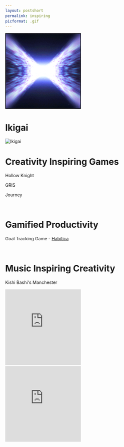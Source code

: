 ```yaml
---
layout: postshort
permalink: inspiring
picformat: .gif
---
```



<a href="{{ page.url }}"> ![image](/img/inspiring.gif) </a>

<!-- Rename this post to Inspirational Games, Media, and Songg

wait now my games need to be based on creativity -->
<!--
Games I'm currently interested in

![broken image: games 1 ](/img/games1.PNG)

![broken image: games 2 ](/img/games2.PNG)

![broken image: games 3 ](/img/games3.png)

Redo this to show pretty nice wallpapers of: <!--- yeah that sounsd really nice. Especially some gifs.
Hollow Knight
Gris
Amelie
Whisper of the Heart

Beautiful relaxing piano
https://www.youtube.com/watch?v=QZr8rhp5y7s
<!-- Habitica -->

# Ikigai

![Ikigai](ikigai.png)

# Creativity Inspiring Games

Hollow Knight

GRIS

Journey

<br>

# Gamified Productivity



Goal Tracking Game - [Habitica](https://habitica.com/static/home)

<br>

# Music Inspiring Creativity

Kishi Bashi's Manchester

<iframe width="242" height="242" src="https://www.youtube-nocookie.com/embed/3_hU_uLmXv4" title="YouTube video player" frameborder="0" allow="accelerometer; autoplay; clipboard-write; encrypted-media; gyroscope; picture-in-picture" allowfullscreen></iframe>

<br>

<iframe width="242" height="242" src="https://www.youtube-nocookie.com/embed/-st9nT9Zsb0" title="YouTube video player" frameborder="0" allow="accelerometer; autoplay; clipboard-write; encrypted-media; gyroscope; picture-in-picture" allowfullscreen></iframe>

<!--
# Creativity Music

https://www.youtube.com/watch?v=stNg41SVRzM&list=PLwgC-cD-X2_UkIjiK8Km6Q2VpF6Te6XOX&index=1&t=327s
<!-- Art Wallpapers-->


<!--
# Evangelion Insights for Artists and Creatives Article
Neon Genesis Evangelion stands out among any televised media I am aware of because it offers something that nothing else does.

Pure talent and skill is not what interests me about Evangelion. Yes, creator Hideaki Anno is a master of his work, yes, the series is miles beyond
anything else that even somewhat resembles it, but that does not interest me.

What interests me is the author's ambition and intention. We watch media because we expect to be entertained. The intention for
creating media is to create media that others will enjoy. Evangelion wears this entertainment factor as a body, but not as a soul.

The author is focused on self-expression. When most people create, perhaps we could say they are creating to be seen.
They are demonstrating talent and ability. The author of Neon Genesis Evangelion may not care too much about what you think.
He may not care too much about what you like. He didn't create this for you, a pleasant story to follow.
It could be said that any great artist pours themselves into their work, their essence ringing through, but for most of us, we at least
put the best of ourselves into our creations, or at least what we can stand to look at. That is not what the author did.
He went for honesty. He went for truth. He did not seek only to create what is beautiful, he created what was also ugly, what was unpleasant.
Those out there that do this, they understand something.

"Oh, you're, like me." is that understanding.
There is an understanding gained from self-awareness that can allow you to assume that the secret ways that you feel,
that no one else in the world has experienced, is exactly what others have experienced and intimately connects you to them in that shared experience.
[Perhaps the audience does not enjoy being reminded of such feelings because they associate it to being alone.]

Because Hideaki chose to express this anyway, even when his thoughts may have told him that no one else in the world would understand him,
Anno has given me the gift of his hidden experience. He has given me proof that I am not alone in some of my worst experiences of existence and that there
may be more. In this, there is a willingness to freely create, regardless of anyone's opinion.

The series goes beyond even asking others if it is likeable, it does not even ask others if it is understandable. The story of Evangelion is famous for being
incomprehensible. It is for that reason that others judge it, and it is for that reason that puts it in an entirely different class of storytelling from other narrative fiction.

See that this is the same as the author expressing what was unlikable, it is in changing his focus onto not what others understood, but what he understood.
This allowed him to go far deeper into crafting his world. We just happened to be bystanders.

This is not to say that he is not battling with the opinion of another voice as well, the voice of his own critique. Listening to this voice is what causes a person to
create something off of the scale, that nothing else compares to because it was not being compared to the standards of other. The measure it is being weighed against is not the measure of the world. Now, to an artist, unfortunately this often means that their work is never good enough. Our standards are always higher than anyone else's, and
we may never reach our own standards. Still, it is in reaching this high that can allow us to create works that others admire, high above the standards of the competition.

I am not trying to review Evangelion here, I am observing what can be learned here from an artist's perspective. What did the creator choose to do that allowed
Evangelion to become what it is?

What did he not do?

He did not entirely abandon entertainment to go into a story of his inner world. Or, in another sense, he did not betray himself, his own target audience, his own inner teenager that would be interested in mecha robots. This is critical to the series success. He pours his likability, interest factor, skill and talent into the entertainment part of the show, he caters completely to the audience when it comes to action. Give them everything they want.
When you do this, you end up with a production like Neon Genesis Evangelion.

This is a series that will be timeless for this simple formula;
give the majority what they want, while giving you what you want. If you assume that your audience will complain about everything that is unfamiliar to them, or
whatever is uncomfortable, you know your audience. You know what your audience basically truly is, a spoiled brat. It is a brat that will always ask for more,
never be satisfied, and always find a problem with your work. The thing is, especially with a cult niche audience, you and this audience need each other, they want what only you have, and you need them to carry the series into popularity.

So, we should assume the niche genre fanbase will complain. We give them the action and let them complain about the rest of our show.

What is to be seen here is that a show must be likeable. It must be likeable enough to be carried until it can survive on its own reputation.
Evangelion is most likely not a success because of an introspective look into the human condition. It's likely a success because its mecha robots were likable.
However, we know still know about it today because it is again, an introspective psychological drama.

Now, if we remove the self-expressing story, what outcome do we get? A forgettable mecha anime that none of us have ever heard of. It doesn't matter how good it is.
It can be the best mecha anime ever created, and I'll have never heard of it. Suddenly, it's no longer timeless, because this series isn't just a pop culture meme.
In its efforts at human understanding, it holds meaning. This could be called, intrinsic value.

The formula requires both in order for the media to become timeless and self-perpetuate. Once the ship has launched via likability and makes it out of port to the ocean, it now needs a different kind of fuel to survive, it needs something more. The 'more' that Evangelion has is the author's soul he put into it, whether anyone asked him or not.

Now launched, the shows attention can oscillate between the masses interested in the anime genre that will watch **anything**, and the smaller audience on the outskirts that will only watch **something**. I'm probably wrong about that. I don't have the data to determine that.

The important part to remember is that even right now, none of the critics and articles for Evangelion are calling it amazing. They don't call it good.
And yet. We're still watching it. We're watching it because the show has meaning.
-->
